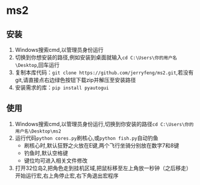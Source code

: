 # ms2

## 安装
1. Windows搜索cmd,以管理员身份运行
2. 切换到你想安装的路径,例如安装到桌面就输入`cd C:\Users\你的用户名\Desktop`,回车运行
3. 复制本库代码：`git clone https://github.com/jerryfeng/ms2.git`,若没有git,请直接点右边绿色按钮下载zip并解压至安装路径
5. 安装需求的库：`pip install pyautogui`

## 使用
1. Windows搜索cmd,以管理员身份运行,切换到你安装的路径`cd C:\Users\你的用户名\Desktop\ms2`
2. 运行代码`python cores.py`刷核心,或`python fish.py`自动钓鱼
    * 刷核心时,默认狂野之火放在E键,两个飞行坐骑分别放在数字7和8键
    * 钓鱼时,默认空格键
    * 键位均可进入相关文件修改
3. 打开32位岛2,把角色走到挂机区域,把鼠标移至左上角放一秒钟（之后移走）开始运行宏,右上角停止宏,右下角退出宏程序

